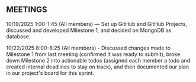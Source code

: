  ## MEETINGS
 10/19/2025 1:00-1:45 (All members) — Set up GitHub and GitHub Projects, discussed and developed Milestone 1, and decided on MongoDB as database.

 10/22/2025 8:00-8:25 (All members) - Discussed changes made to Milestone 1 from last meeting (confirmed it was ready to submit), broke down Milestone 2 into actionable todos (assigned each member a todo and created internal deadlines to stay on track), and then documented our plan in our project's board for this sprint. 
